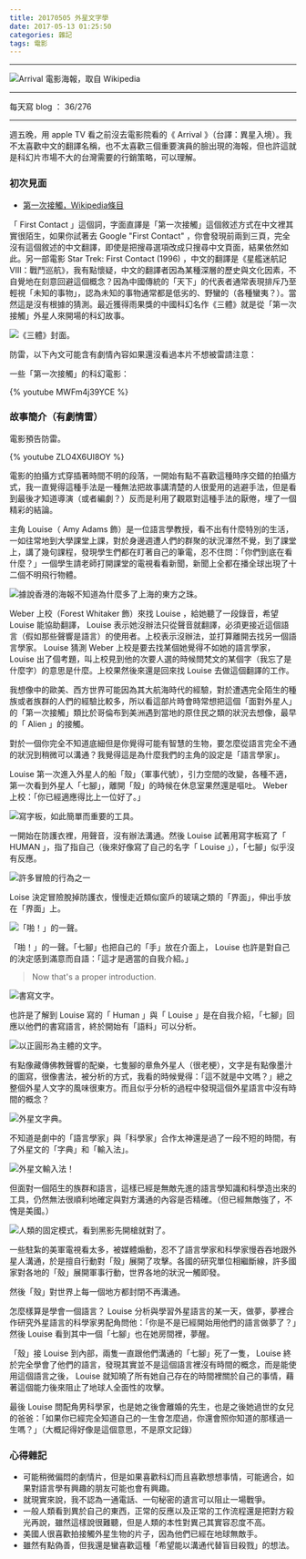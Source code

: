 ```yaml
---
title: 20170505 外星文字學
date: 2017-05-13 01:25:50
categories: 雜記
tags: 電影
---
```


---

![Arrival 電影海報，取自 Wikipedia](https://c1.staticflickr.com/5/4173/34086809640_ff576e6152_o.jpg)

---

每天寫 blog ： 36/276

---

週五晚，用 apple TV 看之前沒去電影院看的《 Arrival 》（台譯：異星入境）。我不太喜歡中文的翻譯名稱，也不太喜歡三個重要演員的臉出現的海報，但也許這就是科幻片市場不大的台灣需要的行銷策略，可以理解。

<!-- more -->

### 初次見面

- [第一次接觸，Wikipedia條目](https://zh.wikipedia.org/zh-tw/%E7%AC%AC%E4%B8%80%E6%AC%A1%E6%8E%A5%E8%A7%A6)

「 First Contact 」這個詞，字面直譯是「第一次接觸」這個敘述方式在中文裡其實很陌生，如果你試著去 Google "First Contact" ，你會發現前兩到三頁，完全沒有這個敘述的中文翻譯，即使是把搜尋選項改成只搜尋中文頁面，結果依然如此。另一部電影 Star Trek: First Contact (1996) ，中文的翻譯是《星艦迷航記VIII：戰鬥巡航》，我有點懷疑，中文的翻譯者因為某種深層的歷史與文化因素，不自覺地在刻意回避這個概念？因為中國傳統的「天下」的代表者通常表現排斥乃至輕視「未知的事物」，認為未知的事物通常都是低劣的、野蠻的（各種蠻夷？）。當然這是沒有根據的猜測。最近獲得雨果獎的中國科幻名作《三體》就是從「第一次接觸」外星人來開場的科幻故事。

![《三體》封面。](https://c1.staticflickr.com/5/4168/34210405180_20098967f6_o.jpg)

防雷，以下內文可能含有劇情內容如果還沒看過本片不想被雷請注意：

一些「第一次接觸」的科幻電影：

{% youtube MWFm4j39YCE %}

### 故事簡介（有劇情雷）

電影預告防雷。

{% youtube ZLO4X6UI8OY %}

電影的拍攝方式穿插著時間不明的段落，一開始有點不喜歡這種時序交錯的拍攝方式，我一直覺得這種手法是一種無法把故事講清楚的人很愛用的逃避手法，但是看到最後才知道導演（或者編劇？）反而是利用了觀眾對這種手法的厭倦，埋了一個精彩的結論。

主角 Louise（ Amy Adams 飾）是一位語言學教授，看不出有什麼特別的生活，一如往常地到大學課堂上課，對於身邊週遭人們的群聚的狀況渾然不覺，到了課堂上，講了幾句課程，發現學生們都在盯著自己的筆電，忍不住問：「你們到底在看什麼？」一個學生請老師打開課堂的電視看看新聞，新聞上全都在播全球出現了十二個不明飛行物體。

![據說香港的海報不知道為什麼多了上海的東方之珠。](https://c1.staticflickr.com/5/4186/34211131120_e00f0696f4_o.jpg)

Weber 上校（Forest Whitaker 飾）來找 Louise ，給她聽了一段錄音，希望 Louise 能協助翻譯， Louise 表示她沒辦法只從聲音就翻譯，必須更接近這個語言（假如那些聲響是語言）的使用者。上校表示沒辦法，並打算離開去找另一個語言學家。 Louise 猜測 Weber 上校是要去找某個她覺得不如她的語言學家， Louise 出了個考題，叫上校見到他的次要人選的時候問梵文的某個字（我忘了是什麼字）的意思是什麼。上校果然後來還是回來找 Louise 去做這個翻譯的工作。

我想像中的歐美、西方世界可能因為其大航海時代的經驗，對於遭遇完全陌生的種族或者族群的人們的經驗比較多，所以看這部片時會時常想把這個「面對外星人」的「第一次接觸」類比於哥倫布到美洲遇到當地的原住民之類的狀況去想像，最早的「 Alien 」的接觸。

對於一個你完全不知道底細但是你覺得可能有智慧的生物，要怎麼從語言完全不通的狀況到稍微可以溝通？我覺得這是為什麼我們的主角的設定是「語言學家」。

Louise 第一次進入外星人的船「殼」（軍事代號），引力空間的改變，各種不適，第一次看到外星人「七腳」，離開「殼」的時候在休息室果然還是嘔吐。 Weber 上校：「你已經適應得比上一位好了。」

![寫字板，如此簡單而重要的工具。](https://c1.staticflickr.com/5/4190/33771951124_1f524906ba.jpg)

一開始在防護衣裡，用聲音，沒有辦法溝通。然後 Louise 試著用寫字板寫了「 HUMAN 」，指了指自己（後來好像寫了自己的名字「 Louise 」），「七腳」似乎沒有反應。

![許多冒險的行為之一](https://c1.staticflickr.com/5/4164/34573437526_798c24c987.jpg)

Loise 決定冒險脫掉防護衣，慢慢走近類似窗戶的玻璃之類的「界面」，伸出手放在「界面」上。

![「啪！」的一聲。](https://c1.staticflickr.com/5/4183/33771950814_cba4c4b096.jpg)

「啪！」的一聲。「七腳」也把自己的「手」放在介面上， Louise 也許是對自己的決定感到滿意而自語：「這才是適當的自我介紹。」

> Now that's a proper introduction.

![書寫文字。](https://c1.staticflickr.com/5/4182/33771950484_c3b67d455f.jpg)

也許是了解到 Louise 寫的「 Human 」與「 Louise 」是在自我介紹，「七腳」回應以他們的書寫語言，終於開始有「語料」可以分析。

![以正圓形為主體的文字。](https://c1.staticflickr.com/5/4160/33771950304_c1af791a0d.jpg)

有點像藏傳佛教聲響的配樂，七隻腳的章魚外星人（很老梗），文字是有點像墨汁的圖寫，很像書法，被分析的方式，我看的時候覺得：「這不就是中文嗎？」總之整個外星人文字的風味很東方。而且似乎分析的過程中發現這個外星語言中沒有時間的概念？

![外星文字典。](https://c1.staticflickr.com/5/4166/34228858560_b10b845fc5.jpg)

不知道是劇中的「語言學家」與「科學家」合作太神還是過了一段不短的時間，有了外星文的「字典」和「輸入法」。

![外星文輸入法！](https://c1.staticflickr.com/5/4182/34228858400_5084f6f7d8.jpg)

但面對一個陌生的族群和語言，這樣已經是無敵先進的語言學知識和科學造出來的工具，仍然無法很順利地確定與對方溝通的內容是否精確。（但已經無敵強了，不愧是美國。）

![人類的固定模式，看到黑影先開槍就對了。](https://c1.staticflickr.com/5/4192/34228858930_865e15a939.jpg)

一些駐紮的美軍電視看太多，被媒體煽動，忍不了語言學家和科學家慢吞吞地跟外星人溝通，於是擅自行動對「殼」展開了攻擊。各國的研究單位相繼斷線，許多國家對各地的「殼」展開軍事行動，世界各地的狀況一觸即發。

然後「殼」對世界上每一個地方都封閉不再溝通。

怎麼樣算是學會一個語言？ Louise 分析與學習外星語言的某一天，做夢，夢裡合作研究外星語言的科學家男配角問他：「你是不是已經開始用他們的語言做夢了？」然後 Louise 看到其中一個「七腳」也在她房間裡，夢醒。

「殼」接 Louise 到內部，兩隻一直跟他們溝通的「七腳」死了一隻， Louise 終於完全學會了他們的語言，發現其實並不是這個語言裡沒有時間的概念，而是能使用這個語言之後， Louise 就知曉了所有她自己存在的時間裡關於自己的事情，藉著這個能力後來阻止了地球人全面性的攻擊。

最後 Louise 問配角男科學家，也是她之後會離婚的先生，也是之後她過世的女兒的爸爸：「如果你已經完全知道自己的一生會怎麼過，你還會照你知道的那樣過一生嗎？」（大概記得好像是這個意思，不是原文記錄）

### 心得雜記

- 可能稍微偏悶的劇情片，但是如果喜歡科幻而且喜歡想想事情，可能適合，如果對語言學有興趣的朋友可能也會有興趣。
- 就現實來說，我不認為一通電話、一句秘密的遺言可以阻止一場戰爭。
- 一般人類看到異於自己的東西，正常的反應以及正常的工作流程還是把對方殺光再說，雖然這樣說很難聽，但是人類的本性對異己其實容忍度不高。
- 美國人很喜歡拍接觸外星生物的片子，因為他們已經在地球無敵手。
- 雖然有點偽善，但我還是蠻喜歡這種「希望能以溝通代替盲目殺戮」的想法。
